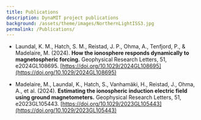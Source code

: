 ```yaml
---
title: Publications
description: DynaMIT project publications
background: /assets/theme/images/NorthernLightISS3.jpg
permalink: /Publications/
---
```


<!-- To do: find out how to open link in a new page  -->

- Laundal, K. M., Hatch, S. M., Reistad, J. P., Ohma, A., Tenfjord, P., & Madelaire, M. (2024). **How the ionosphere responds dynamically to magnetospheric forcing.** Geophysical Research Letters, 51, e2024GL108695. [https://doi.org/10.1029/2024GL108695](https://doi.org/10.1029/2024GL108695)

- Madelaire, M., Laundal, K., Hatch, S., Vanhamäki, H., Reistad, J., Ohma, A., et al. (2024). **Estimating the ionospheric induction electric field using ground magnetometers.** Geophysical Research Letters, 51, e2023GL105443. [https://doi.org/10.1029/2023GL105443](https://doi.org/10.1029/2023GL105443)


